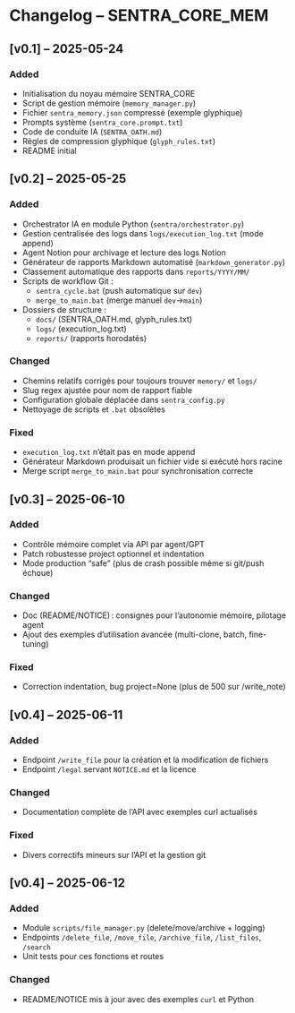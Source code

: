 # Changelog – SENTRA_CORE_MEM

## [v0.1] – 2025-05-24
### Added
- Initialisation du noyau mémoire SENTRA_CORE
- Script de gestion mémoire (`memory_manager.py`)
- Fichier `sentra_memory.json` compressé (exemple glyphique)
- Prompts système (`sentra_core.prompt.txt`)
- Code de conduite IA (`SENTRA_OATH.md`)
- Règles de compression glyphique (`glyph_rules.txt`)
- README initial

## [v0.2] – 2025-05-25
### Added
- Orchestrator IA en module Python (`sentra/orchestrator.py`)  
- Gestion centralisée des logs dans `logs/execution_log.txt` (mode append)  
- Agent Notion pour archivage et lecture des logs Notion  
- Générateur de rapports Markdown automatisé (`markdown_generator.py`)  
- Classement automatique des rapports dans `reports/YYYY/MM/`  
- Scripts de workflow Git :
  - `sentra_cycle.bat` (push automatique sur `dev`)  
  - `merge_to_main.bat` (merge manuel `dev`→`main`)  
- Dossiers de structure :
  - `docs/` (SENTRA_OATH.md, glyph_rules.txt)  
  - `logs/` (execution_log.txt)  
  - `reports/` (rapports horodatés)  

### Changed
- Chemins relatifs corrigés pour toujours trouver `memory/` et `logs/`  
- Slug regex ajustée pour nom de rapport fiable  
- Configuration globale déplacée dans `sentra_config.py`  
- Nettoyage de scripts et `.bat` obsolètes  

### Fixed
- `execution_log.txt` n’était pas en mode append  
- Générateur Markdown produisait un fichier vide si exécuté hors racine  
- Merge script `merge_to_main.bat` pour synchronisation correcte  
## [v0.3] – 2025-06-10

### Added
- Contrôle mémoire complet via API par agent/GPT
- Patch robustesse project optionnel et indentation
- Mode production “safe” (plus de crash possible même si git/push échoue)

### Changed
- Doc (README/NOTICE) : consignes pour l’autonomie mémoire, pilotage agent
- Ajout des exemples d’utilisation avancée (multi-clone, batch, fine-tuning)

### Fixed
- Correction indentation, bug project=None (plus de 500 sur /write_note)

## [v0.4] – 2025-06-11

### Added
- Endpoint `/write_file` pour la création et la modification de fichiers
- Endpoint `/legal` servant `NOTICE.md` et la licence

### Changed
- Documentation complète de l’API avec exemples curl actualisés

### Fixed
- Divers correctifs mineurs sur l’API et la gestion git



## [v0.4] – 2025-06-12
### Added
- Module `scripts/file_manager.py` (delete/move/archive + logging)
- Endpoints `/delete_file`, `/move_file`, `/archive_file`, `/list_files`, `/search`
- Unit tests pour ces fonctions et routes
### Changed
- README/NOTICE mis à jour avec des exemples `curl` et Python
